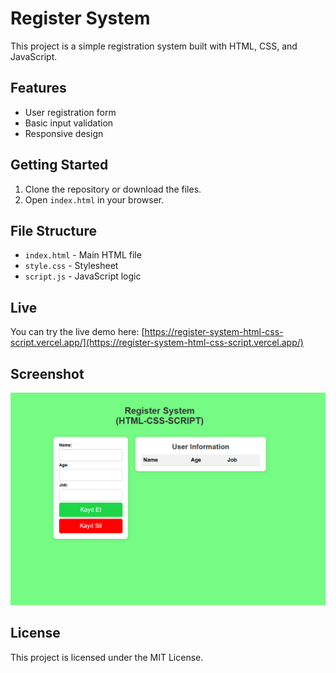 # Register System

This project is a simple registration system built with HTML, CSS, and JavaScript.

## Features

- User registration form
- Basic input validation
- Responsive design

## Getting Started

1. Clone the repository or download the files.
2. Open `index.html` in your browser.

## File Structure

- `index.html` - Main HTML file
- `style.css` - Stylesheet
- `script.js` - JavaScript logic

## Live

You can try the live demo here: [https://register-system-html-css-script.vercel.app/](https://register-system-html-css-script.vercel.app/)

## Screenshot

![alt text](image.png)

## License

This project is licensed under the MIT License.